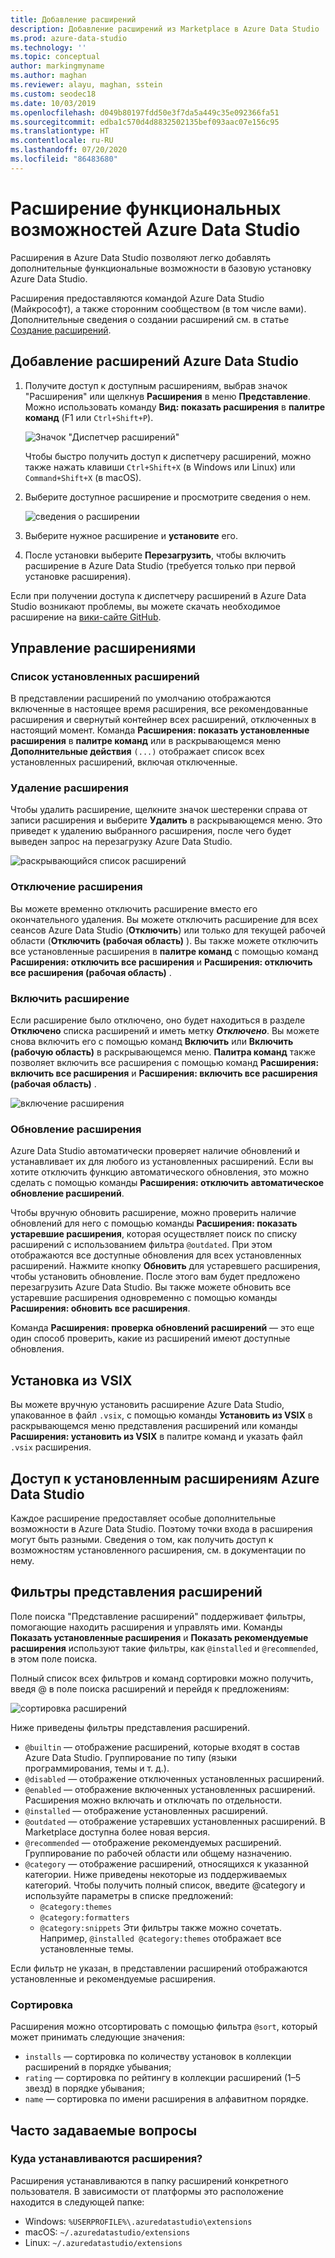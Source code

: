 ```yaml
---
title: Добавление расширений
description: Добавление расширений из Marketplace в Azure Data Studio
ms.prod: azure-data-studio
ms.technology: ''
ms.topic: conceptual
author: markingmyname
ms.author: maghan
ms.reviewer: alayu, maghan, sstein
ms.custom: seodec18
ms.date: 10/03/2019
ms.openlocfilehash: d049b80197fdd50e3f7da5a449c35e092366fa51
ms.sourcegitcommit: edba1c570d4d8832502135bef093aac07e156c95
ms.translationtype: HT
ms.contentlocale: ru-RU
ms.lasthandoff: 07/20/2020
ms.locfileid: "86483680"
---
```

# <a name="extend-the-functionality-of-azure-data-studio"></a>Расширение функциональных возможностей Azure Data Studio

Расширения в Azure Data Studio позволяют легко добавлять дополнительные функциональные возможности в базовую установку Azure Data Studio.

Расширения предоставляются командой Azure Data Studio (Майкрософт), а также сторонним сообществом (в том числе вами). Дополнительные сведения о создании расширений см. в статье [Создание расширений](extension-authoring.md).

## <a name="add-azure-data-studio-extensions"></a>Добавление расширений Azure Data Studio

1. Получите доступ к доступным расширениям, выбрав значок "Расширения" или щелкнув **Расширения** в меню **Представление**. Можно использовать команду **Вид: показать расширения** в **палитре команд** (F1 или `Ctrl+Shift+P`).

    ![Значок "Диспетчер расширений"](media/extensions/extension-manager-icon.png)

    Чтобы быстро получить доступ к диспетчеру расширений, можно также нажать клавиши `Ctrl+Shift+X` (в Windows или Linux) или `Command+Shift+X` (в macOS).

2. Выберите доступное расширение и просмотрите сведения о нем.

    ![сведения о расширении](media/extensions/extension-details.png)

3. Выберите нужное расширение и **установите** его.

4. После установки выберите **Перезагрузить**, чтобы включить расширение в Azure Data Studio (требуется только при первой установке расширения).

Если при получении доступа к диспетчеру расширений в Azure Data Studio возникают проблемы, вы можете скачать необходимое расширение на [вики-сайте GitHub](https://github.com/microsoft/azuredatastudio/wiki/List-of-Extensions).


## <a name="manage-extensions"></a>Управление расширениями 

### <a name="list-installed-extensions"></a>Список установленных расширений 

В представлении расширений по умолчанию отображаются включенные в настоящее время расширения, все рекомендованные расширения и свернутый контейнер всех расширений, отключенных в настоящий момент. Команда **Расширения: показать установленные расширения** в **палитре команд** или в раскрывающемся меню **Дополнительные действия** `(...)` отображает список всех установленных расширений, включая отключенные.

### <a name="uninstall-an-extension"></a>Удаление расширения

Чтобы удалить расширение, щелкните значок шестеренки справа от записи расширения и выберите **Удалить** в раскрывающемся меню. Это приведет к удалению выбранного расширения, после чего будет выведен запрос на перезагрузку Azure Data Studio.

 ![раскрывающийся список расширений](media/extensions/extension-gear-dropdown.png)

### <a name="disable-an-extension"></a>Отключение расширения

Вы можете временно отключить расширение вместо его окончательного удаления. Вы можете отключить расширение для всех сеансов Azure Data Studio (**Отключить**) или только для текущей рабочей области (**Отключить (рабочая область)** ). Вы также можете отключить все установленные расширения в **палитре команд** с помощью команд **Расширения: отключить все расширения** и **Расширения: отключить все расширения (рабочая область)** .

### <a name="enable-an-extension"></a>Включить расширение 

Если расширение было отключено, оно будет находиться в разделе **Отключено** списка расширений и иметь метку ***Отключено***. Вы можете снова включить его с помощью команд **Включить** или **Включить (рабочую область)** в раскрывающемся меню. **Палитра команд** также позволяет включить все расширения с помощью команд **Расширения: включить все расширения** и **Расширения: включить все расширения (рабочая область)** . 

![включение расширения](media/extensions/extensions-enable.png)

### <a name="updating-an-extension"></a>Обновление расширения

Azure Data Studio автоматически проверяет наличие обновлений и устанавливает их для любого из установленных расширений. Если вы хотите отключить функцию автоматического обновления, это можно сделать с помощью команды **Расширения: отключить автоматическое обновление расширений**. 

Чтобы вручную обновить расширение, можно проверить наличие обновлений для него с помощью команды **Расширения: показать устаревшие расширения**, которая осуществляет поиск по списку расширений с использованием фильтра `@outdated`. При этом отображаются все доступные обновления для всех установленных расширений. Нажмите кнопку **Обновить** для устаревшего расширения, чтобы установить обновление. После этого вам будет предложено перезагрузить Azure Data Studio. Вы также можете обновить все устаревшие расширения одновременно с помощью команды **Расширения: обновить все расширения**.

Команда **Расширения: проверка обновлений расширений** — это еще один способ проверить, какие из расширений имеют доступные обновления.

## <a name="install-from-a-vsix"></a>Установка из VSIX

Вы можете вручную установить расширение Azure Data Studio, упакованное в файл `.vsix`, с помощью команды **Установить из VSIX** в раскрывающемся меню представления расширений или команды **Расширения: установить из VSIX** в палитре команд и указать файл `.vsix` расширения.

## <a name="access-installed-azure-data-studio-extensions"></a>Доступ к установленным расширениям Azure Data Studio

Каждое расширение предоставляет особые дополнительные возможности в Azure Data Studio. Поэтому точки входа в расширения могут быть разными. Сведения о том, как получить доступ к возможностям установленного расширения, см. в документации по нему.

## <a name="extensions-view-filters"></a>Фильтры представления расширений

Поле поиска "Представление расширений" поддерживает фильтры, помогающие находить расширения и управлять ими. Команды **Показать установленные расширения** и **Показать рекомендуемые расширения** используют такие фильтры, как `@installed` и `@recommended`, в этом поле поиска.

Полный список всех фильтров и команд сортировки можно получить, введя @ в поле поиска расширений и перейдя к предложениям:

![сортировка расширений](media/extensions/extension-sort.png)

Ниже приведены фильтры представления расширений.

- `@builtin` — отображение расширений, которые входят в состав Azure Data Studio. Группирование по типу (языки программирования, темы и т. д.).
- `@disabled` — отображение отключенных установленных расширений.
- `@enabled` — отображение включенных установленных расширений. Расширения можно включать и отключать по отдельности.
- `@installed` — отображение установленных расширений.
- `@outdated` — отображение устаревших установленных расширений. В Marketplace доступна более новая версия.
- `@recommended` — отображение рекомендуемых расширений. Группирование по рабочей области или общему назначению.
- `@category` — отображение расширений, относящихся к указанной категории. Ниже приведены некоторые из поддерживаемых категорий. Чтобы получить полный список, введите @category и используйте параметры в списке предложений:
    - `@category:themes`
    - `@category:formatters`
    - `@category:snippets` Эти фильтры также можно сочетать. Например, `@installed @category:themes` отображает все установленные темы.

Если фильтр не указан, в представлении расширений отображаются установленные и рекомендуемые расширения.

### <a name="sorting"></a>Сортировка 
Расширения можно отсортировать с помощью фильтра `@sort`, который может принимать следующие значения:

- `installs` — сортировка по количеству установок в коллекции расширений в порядке убывания;
- `rating` — сортировка по рейтингу в коллекции расширений (1–5 звезд) в порядке убывания;
- `name` — сортировка по имени расширения в алфавитном порядке.

## <a name="common-questions"></a>Часто задаваемые вопросы

### <a name="where-are-extensions-installed"></a>Куда устанавливаются расширения? 
Расширения устанавливаются в папку расширений конкретного пользователя. В зависимости от платформы это расположение находится в следующей папке:

- Windows: `%USERPROFILE%\.azuredatastudio\extensions`
- macOS: `~/.azuredatastudio/extensions`
- Linux: `~/.azuredatastudio/extensions`
